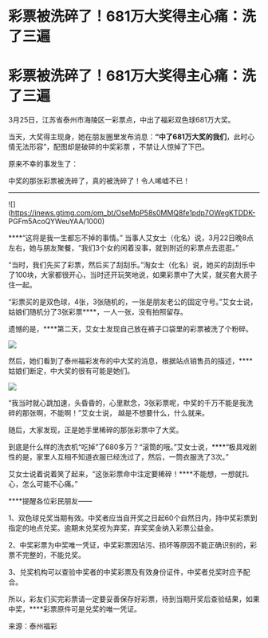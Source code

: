 # 彩票被洗碎了！681万大奖得主心痛：洗了三遍

# 彩票被洗碎了！681万大奖得主心痛：洗了三遍

3月25日，江苏省泰州市海陵区一彩票点，中出了福彩双色球681万大奖。

当天，大奖得主现身，她在朋友圈里发布消息：****“中了681万大奖的我们****，此时心情无法形容”，配图却是破碎的中奖彩票 ，不禁让人惊掉了下巴。

原来不幸的事发生了：

中奖的那张彩票被洗碎了，真的被洗碎了！令人唏嘘不已！

****

![](https://inews.gtimg.com/om_bt/OseMpP58s0MMQ8fe1pdp7OWegKTDDK-
PGFm5AcoQYWeuYAA/1000)

****“这将是我一生都忘不掉的事情。” 当事人艾女士（化名）说，3月22日晚8点左右，她与朋友聚餐，“我们3个女的闲着没事，就到附近的彩票点去逛逛。”

“当时，我们先买了彩票，然后买了刮刮乐。”淘女士（化名）说，她买的刮刮乐中了100块，大家都很开心，当时还开玩笑地说，如果彩票中了大奖，就买套大房子住一起。

“彩票买的是双色球，4张，3张随机的，一张是朋友老公的固定守号。”艾女士说，姑娘们随机分了3张彩票****，一人一张，没有拍照留存。

遗憾的是，****第二天，艾女士发现自己放在裤子口袋里的彩票被洗了个粉碎。

![](https://inews.gtimg.com/om_bt/OMz7aFxpOeudo1ojp54zp9yKpPuOJePk4iJeBJfTCzuOcAA/1000)

然后，她们看到了泰州福彩发布的中大奖的消息，根据站点销售员的描述，****姑娘们断定，中大奖的很有可能是她们。

![](https://inews.gtimg.com/om_bt/OzyQeSbV0CjaTvN_FPQNEvEfA3URXhyBfCz3QdLrWFaW0AA/1000)

“我当时就心跳加速，头昏昏的，心里默念，3张彩票呢，中奖的千万不能是我洗碎的那张啊，不能啊！”艾女士说， 越是不想要什么，什么就来。

随后，大家发现，正是她手里稀碎的那张彩票中了大奖。

到底是什么样的洗衣机“吃掉”了680多万？“滚筒的哦。”艾女士说，****“极具戏剧性的是，家里人互相不知道衣服已经洗过了，然后，一筒衣服洗了3次。”

艾女士说着说着笑了起来，“这张彩票命中注定要稀碎！****不能想，一想就扎心，怎么可能不心痛。”

****提醒各位彩民朋友——

1、双色球兑奖当期有效。中奖者应当自开奖之日起60个自然日内，持中奖彩票到指定的地点兑奖。逾期未兑奖视为弃奖，弃奖奖金纳入彩票公益金。

2、中奖彩票为中奖唯一凭证，中奖彩票因玷污、损坏等原因不能正确识别的，彩票不完整的，不能兑奖。

3、兑奖机构可以查验中奖者的中奖彩票及有效身份证件，中奖者兑奖时应予配合。

所以，彩友们买完彩票请一定要妥善保存好彩票，待到当期开奖后查验结果，如果中奖，****彩票原件可是兑奖的唯一凭证。

来源：泰州福彩

